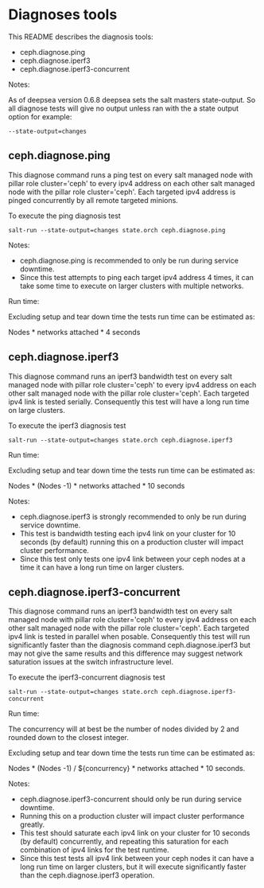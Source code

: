 # Diagnoses tools

This README describes the diagnosis tools:

- ceph.diagnose.ping
- ceph.diagnose.iperf3
- ceph.diagnose.iperf3-concurrent

Notes:

As of deepsea version 0.6.8 deepsea sets the salt masters state-output. So all
diagnose tests will give no output unless ran with the a state output option for
example:

    --state-output=changes

## ceph.diagnose.ping

This diagnose command runs a ping test on every salt managed node with pillar
role cluster='ceph' to every ipv4 address on each other salt managed node with
the pillar role cluster='ceph'. Each targeted ipv4 address is pinged
concurrently by all remote targeted minions.

To execute the ping diagnosis test

    salt-run --state-output=changes state.orch ceph.diagnose.ping

Notes:

- ceph.diagnose.ping is recommended to only be run during service downtime.
- Since this test attempts to ping each target ipv4 address 4 times, it can
  take some time to execute on larger clusters with multiple networks.

Run time:

Excluding setup and tear down time the tests run time can be estimated as:

   Nodes * networks attached * 4 seconds

## ceph.diagnose.iperf3

This diagnose command runs an iperf3 bandwidth test on every salt managed node
with pillar role cluster='ceph' to every ipv4 address on each other salt
managed node with the pillar role cluster='ceph'. Each targeted ipv4 link is
tested serially. Consequently this test will have a long run time on large
clusters.

To execute the iperf3 diagnosis test

    salt-run --state-output=changes state.orch ceph.diagnose.iperf3

Run time:

Excluding setup and tear down time the tests run time can be estimated as:

   Nodes * (Nodes -1) * networks attached * 10 seconds

Notes:

- ceph.diagnose.iperf3 is strongly recommended to only be run during service
  downtime.
- This test is bandwidth testing each ipv4 link on your cluster for 10 seconds
  (by default) running this on a production cluster will impact cluster
  performance.
- Since this test only tests one ipv4 link between your ceph nodes at a time it
  can have a long run time on larger clusters.

## ceph.diagnose.iperf3-concurrent

This diagnose command runs an iperf3 bandwidth test on every salt managed node
with pillar role cluster='ceph' to every ipv4 address on each other salt
managed node with the pillar role cluster='ceph'. Each targeted ipv4 link is
tested in parallel when posable. Consequently this test will run significantly
faster than the diagnosis command ceph.diagnose.iperf3 but may not give the same
results and this difference may suggest network saturation issues at the switch
infrastructure level.

To execute the iperf3-concurrent diagnosis test

    salt-run --state-output=changes state.orch ceph.diagnose.iperf3-concurrent

Run time:

The concurrency will at best be the number of nodes divided by 2 and rounded
down to the closest integer.

Excluding setup and tear down time the tests run time can be estimated as:

   Nodes * (Nodes -1) / ${concurrency} * networks attached * 10 seconds.

Notes:

- ceph.diagnose.iperf3-concurrent should only be run during service downtime.
- Running this on a production cluster will impact cluster performance greatly.
- This test should saturate each ipv4 link on your cluster for 10 seconds
  (by default) concurrently, and repeating this saturation for each combination
  of ipv4 links for the test runtime.
- Since this test tests all ipv4 link between your ceph nodes it can have a
  long run time on larger clusters, but it will execute significantly faster
  than the ceph.diagnose.iperf3 operation.
